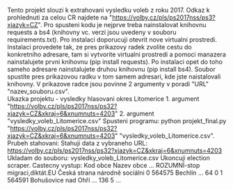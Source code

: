 Tento projekt slouzi k extrahovani vysledku voleb z roku 2017. Odkaz k prohlednuti za celou CR najdete na "https://volby.cz/pls/ps2017nss/ps3?xjazyk=CZ".
Pro spusteni kodu je nejprve treba nainstalovat knihovnu requests a bs4 (knihovny vc. verzi jsou uvedeny v souboru requirements.txt). Pro instalaci doporucuji otevrit nove virtualni prostredi. Instalaci provedete tak, ze pres prikazovy radek zvolite cestu do konkretniho adresare, tam si vytvorite virtualni prostredi a pomoci manazera nainstalujete prvni knihovnu (pip install requests). Po instalaci opet do toho sameho adresare nainstalujete druhou knihovnu (pip install bs4). 
Soubor spustite pres prikazovou radku v tom samem adresari, kde jste naistalovali knihovny. V prikazove radce jsou povinne 2 argumenty v poradi "URL" "nazev_souboru.csv".        
Ukazka projektu - vysledky hlasovani okres Litomerice                                                                                                                               1. argument "https://volby.cz/pls/ps2017nss/ps32?xjazyk=CZ&xkraj=6&xnumnuts=4203"                                                                                                    2. argument "vysledky_voleb_Litomerice.csv"
Spusteni programu:                                                                                                                                                             python projekt_final.py "https://volby.cz/pls/ps2017nss/ps32?xjazyk=CZ&xkraj=6&xnumnuts=4203" "vysledky_voleb_Litomerice.csv".
Prubeh stahovani:                                                                                                                                                                Stahuji data z vybraneho URL: https://volby.cz/pls/ps2017nss/ps32?xjazyk=CZ&xkraj=6&xnumnuts=4203                                                                            Ukladam do souboru: vysledky_voleb_Litomerice.csv                                                                                                                                   Ukoncuji election scraper.                                                                                                                                                                                                                                                                                                                                      Castecny vystup:                                                                                                                                                                    Kod obce  Nazev obce            ...  ROZUMNÍ-stop migraci,diktát.EU  Česká strana národně sociálni                                                                                 0     564575  Bechlín               ...              64                              0
1     564591  Bohušovice nad Ohří   ...                             136                              5                                             ...

